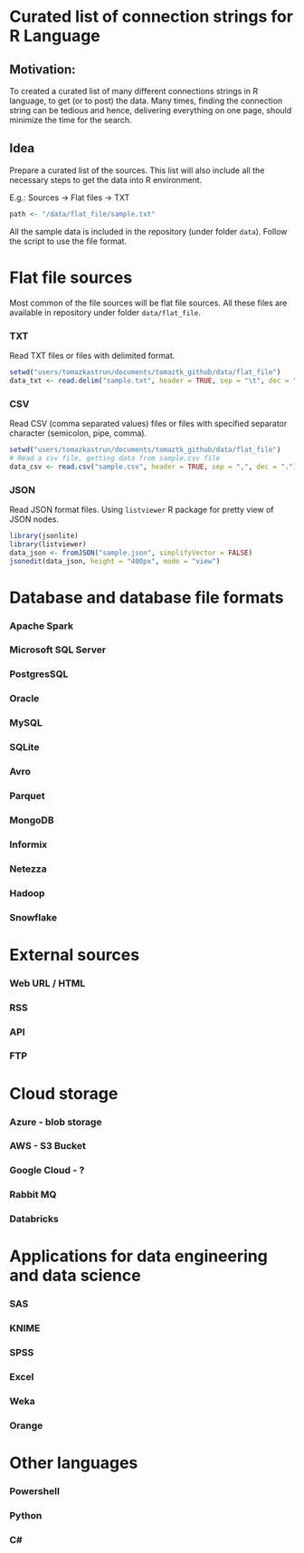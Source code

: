 # Curated list of connection strings for R Language


## Motivation:
To created a curated list of many different connections strings in R language, to get (or to post) the data. Many times, finding the connection string can be tedious and hence, delivering everything on one page, should minimize the time for the search.

## Idea
Prepare a curated list of the sources. This list will also include all the necessary steps to get the data into R environment.

E.g.: Sources -> Flat files -> TXT

```R
path <- "/data/flat_file/sample.txt"
```

All the sample data is included in the repository (under folder `data`). Follow the script to use the file format.


# Flat file sources

Most common of the file sources will be flat file sources.
All these files are available in repository under folder `data/flat_file`.

### TXT

Read TXT files or files with delimited format.

```R
setwd("users/tomazkastrun/documents/tomaztk_github/data/flat_file")
data_txt <- read.delim("sample.txt", header = TRUE, sep = "\t", dec = ".")
```


### CSV

Read CSV (comma separated values) files or files with specified separator character (semicolon, pipe, comma).

```R
setwd("users/tomazkastrun/documents/tomaztk_github/data/flat_file")
# Read a csv file, getting data from sample.csv file
data_csv <- read.csv("sample.csv", header = TRUE, sep = ",", dec = ".")
```

### JSON

Read JSON format files. Using `listviewer` R package for pretty view of JSON nodes.

```R
library(jsonlite)
library(listviewer)
data_json <- fromJSON("sample.json", simplifyVector = FALSE)
jsonedit(data_json, height = "400px", mode = "view")
```


# Database and database file formats

### Apache Spark


### Microsoft SQL Server

### PostgresSQL

### Oracle

### MySQL

### SQLite

### Avro

### Parquet

### MongoDB

### Informix

### Netezza

### Hadoop

### Snowflake


# External sources


### Web URL / HTML

### RSS

### API 

### FTP


# Cloud storage

### Azure - blob storage

### AWS - S3 Bucket

### Google Cloud - ?

### Rabbit MQ

### Databricks


# Applications for data engineering and data science

### SAS

### KNIME

### SPSS

### Excel

### Weka

### Orange


# Other languages

### Powershell

### Python

### C#
